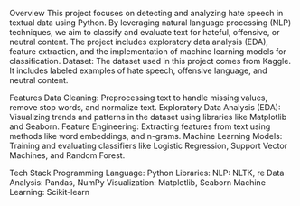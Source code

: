 Overview
This project focuses on detecting and analyzing hate speech in textual data using Python. By leveraging natural language processing (NLP) techniques, 
we aim to classify and evaluate text for hateful, offensive, or neutral content. The project includes exploratory data analysis (EDA), feature extraction, 
and the implementation of machine learning models for classification.
Dataset:
The dataset used in this project comes from Kaggle. It includes labeled examples of hate speech, offensive language, and neutral content.

Features
Data Cleaning: Preprocessing text to handle missing values, remove stop words, and normalize text.
Exploratory Data Analysis (EDA): Visualizing trends and patterns in the dataset using libraries like Matplotlib and Seaborn.
Feature Engineering: Extracting features from text using methods like word embeddings, and n-grams.
Machine Learning Models: Training and evaluating classifiers like Logistic Regression, Support Vector Machines, and Random Forest.

Tech Stack
Programming Language: Python
Libraries:
NLP: NLTK, re
Data Analysis: Pandas, NumPy
Visualization: Matplotlib, Seaborn
Machine Learning: Scikit-learn
